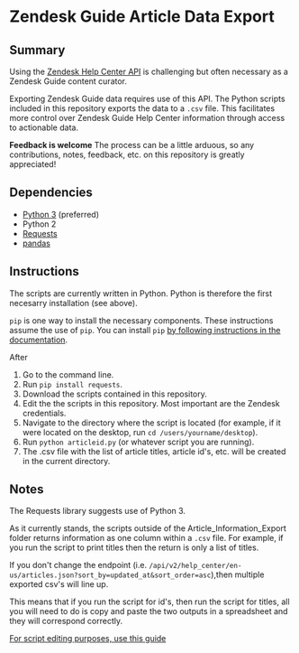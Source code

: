# Zendesk Guide Article Data Export

## Summary
Using the [Zendesk Help Center API](https://developer.zendesk.com/rest_api/docs/help_center/introduction) is challenging but often necessary as a Zendesk Guide content curator.

Exporting Zendesk Guide data requires use of this API. The Python scripts included in this repository
exports the data to a `.csv` file. This facilitates more control over Zendesk Guide Help Center information through access to actionable data.

**Feedback is welcome**
The process can be a little arduous, so any contributions, notes, feedback, etc. on this repository is greatly appreciated!

## Dependencies
* [Python 3](https://www.python.org/downloads/) (preferred)
* Python 2
* [Requests](http://docs.python-requests.org/en/master/)
* [pandas](https://pandas.pydata.org/) 

## Instructions
The scripts are currently written in Python. Python is therefore the first necesarry installation (see above).

`pip` is one way to install the necessary components. These instructions assume the use of `pip`. You can install `pip` [by following instructions in the documentation](https://pip.pypa.io/en/stable/installing/).

After  

1. Go to the command line.
2. Run `pip install requests`.
3. Download the scripts contained in this repository.
4. Edit the the scripts in this repository. Most important are the Zendesk credentials.
5. Navigate to the directory where the script is located (for example, if it were located on the desktop, run `cd /users/yourname/desktop`).
6. Run `python articleid.py` (or whatever script you are running).
7. The .csv file with the list of article titles, article id's, etc. will be created in the current directory.


## Notes
The Requests library suggests use of Python 3. 

As it currently stands, the scripts outside of the Article_Information_Export folder returns information as one column within a `.csv` file. For example, if you run the script to print titles then the return is only a list of titles.

If you don't change the endpoint (i.e. `/api/v2/help_center/en-us/articles.json?sort_by=updated_at&sort_order=asc`),then multiple exported csv's will line up.

This means that if you run the script for id's, then run the script for titles, all you will need to do is copy and paste the two outputs in a spreadsheet and they will correspond correctly. 

[For script editing purposes, use this guide](https://developer.zendesk.com/rest_api/docs/help_center/articles)
